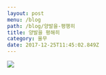 ```yaml
---
layout: post
menu: /blog
path: /blog/양발을-평행히
title: 양발을 평해히
category: 율무
date: 2017-12-25T11:45:02.849Z
---
```

![](/img/img_9203.jpg)
